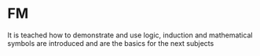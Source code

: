 # FM
It is teached how to demonstrate and use logic, induction and mathematical symbols are introduced and are the basics for the next subjects